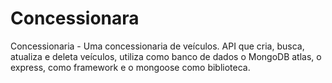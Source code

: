 # Concessionara
Concessionaria - Uma concessionaria de veículos. API que cria, busca, atualiza e deleta veículos, utiliza como banco de dados o MongoDB atlas, o express, como framework e o mongoose como biblioteca.
